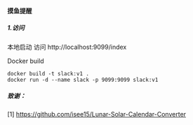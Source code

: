 #### 摸鱼提醒

##### 1.访问
本地启动
访问 http://localhost:9099/index

Docker build
```shell
docker build -t slack:v1 .
docker run -d --name slack -p 9099:9099 slack:v1
```

##### 致谢：
[1] https://github.com/isee15/Lunar-Solar-Calendar-Converter
